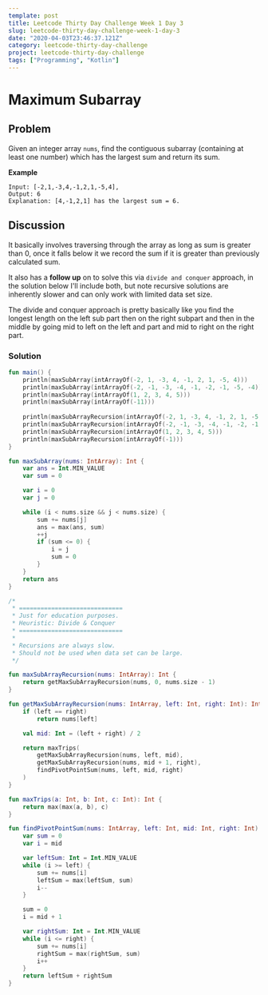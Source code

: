 ```yaml
---
template: post
title: Leetcode Thirty Day Challenge Week 1 Day 3
slug: leetcode-thirty-day-challenge-week-1-day-3
date: "2020-04-03T23:46:37.121Z"
category: leetcode-thirty-day-challenge
project: leetcode-thirty-day-challenge
tags: ["Programming", "Kotlin"]
---
```



# Maximum Subarray

## Problem
Given an integer array `nums`, find the contiguous subarray (containing at least one number) which has the 
largest sum and return its sum.

__Example__
```
Input: [-2,1,-3,4,-1,2,1,-5,4],
Output: 6
Explanation: [4,-1,2,1] has the largest sum = 6.
```

## Discussion
It basically involves traversing through the array as long as sum is greater than 0, 
once it falls below it we record the sum if it is greater than previously calculated sum.

It also has a __follow up__ on to solve this via `divide and conquer` approach, in the solution below
I'll include both, but note recursive solutions are inherently slower and can only work with limited 
data set size.

The divide and conquer approach is pretty basically like you find the longest length on the left sub part
then on the right subpart and then in the middle 
by going mid to left on the left and part and mid to right on the right part.


### Solution
```kotlin
fun main() {
    println(maxSubArray(intArrayOf(-2, 1, -3, 4, -1, 2, 1, -5, 4)))
    println(maxSubArray(intArrayOf(-2, -1, -3, -4, -1, -2, -1, -5, -4)))
    println(maxSubArray(intArrayOf(1, 2, 3, 4, 5)))
    println(maxSubArray(intArrayOf(-11)))
    
    println(maxSubArrayRecursion(intArrayOf(-2, 1, -3, 4, -1, 2, 1, -5, 4)))
    println(maxSubArrayRecursion(intArrayOf(-2, -1, -3, -4, -1, -2, -1, -5, -4)))
    println(maxSubArrayRecursion(intArrayOf(1, 2, 3, 4, 5)))
    println(maxSubArrayRecursion(intArrayOf(-1)))
}

fun maxSubArray(nums: IntArray): Int {
    var ans = Int.MIN_VALUE
    var sum = 0

    var i = 0
    var j = 0

    while (i < nums.size && j < nums.size) {
        sum += nums[j]
        ans = max(ans, sum)
        ++j
        if (sum <= 0) {
            i = j
            sum = 0
        }
    }
    return ans
}

/*
 * =============================
 * Just for education purposes.
 * Heuristic: Divide & Conquer
 * =============================
 *
 * Recursions are always slow.
 * Should not be used when data set can be large.
 */

fun maxSubArrayRecursion(nums: IntArray): Int {
    return getMaxSubArrayRecursion(nums, 0, nums.size - 1)
}

fun getMaxSubArrayRecursion(nums: IntArray, left: Int, right: Int): Int {
    if (left == right)
        return nums[left]

    val mid: Int = (left + right) / 2

    return maxTrips(
        getMaxSubArrayRecursion(nums, left, mid),
        getMaxSubArrayRecursion(nums, mid + 1, right),
        findPivotPointSum(nums, left, mid, right)
    )
}

fun maxTrips(a: Int, b: Int, c: Int): Int {
    return max(max(a, b), c)
}

fun findPivotPointSum(nums: IntArray, left: Int, mid: Int, right: Int): Int {
    var sum = 0
    var i = mid

    var leftSum: Int = Int.MIN_VALUE
    while (i >= left) {
        sum += nums[i]
        leftSum = max(leftSum, sum)
        i--
    }

    sum = 0
    i = mid + 1

    var rightSum: Int = Int.MIN_VALUE
    while (i <= right) {
        sum += nums[i]
        rightSum = max(rightSum, sum)
        i++
    }
    return leftSum + rightSum
}
```  

